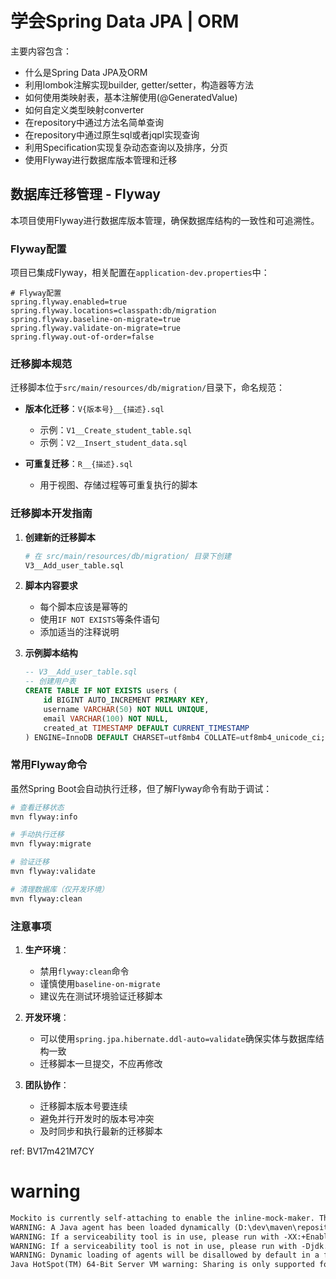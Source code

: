 # 学会Spring Data JPA | ORM

主要内容包含：
- 什么是Spring Data JPA及ORM
- 利用lombok注解实现builder, getter/setter，构造器等方法
- 如何使用类映射表，基本注解使用(@GeneratedValue)
- 如何自定义类型映射converter
- 在repository中通过方法名简单查询
- 在repository中通过原生sql或者jqpl实现查询
- 利用Specification实现复杂动态查询以及排序，分页
- 使用Flyway进行数据库版本管理和迁移

## 数据库迁移管理 - Flyway

本项目使用Flyway进行数据库版本管理，确保数据库结构的一致性和可追溯性。

### Flyway配置

项目已集成Flyway，相关配置在`application-dev.properties`中：

```properties
# Flyway配置
spring.flyway.enabled=true
spring.flyway.locations=classpath:db/migration
spring.flyway.baseline-on-migrate=true
spring.flyway.validate-on-migrate=true
spring.flyway.out-of-order=false
```

### 迁移脚本规范

迁移脚本位于`src/main/resources/db/migration/`目录下，命名规范：

- **版本化迁移**：`V{版本号}__{描述}.sql`
  - 示例：`V1__Create_student_table.sql`
  - 示例：`V2__Insert_student_data.sql`

- **可重复迁移**：`R__{描述}.sql`
  - 用于视图、存储过程等可重复执行的脚本

### 迁移脚本开发指南

1. **创建新的迁移脚本**
   ```bash
   # 在 src/main/resources/db/migration/ 目录下创建
   V3__Add_user_table.sql
   ```

2. **脚本内容要求**
   - 每个脚本应该是幂等的
   - 使用`IF NOT EXISTS`等条件语句
   - 添加适当的注释说明

3. **示例脚本结构**
   ```sql
   -- V3__Add_user_table.sql
   -- 创建用户表
   CREATE TABLE IF NOT EXISTS users (
       id BIGINT AUTO_INCREMENT PRIMARY KEY,
       username VARCHAR(50) NOT NULL UNIQUE,
       email VARCHAR(100) NOT NULL,
       created_at TIMESTAMP DEFAULT CURRENT_TIMESTAMP
   ) ENGINE=InnoDB DEFAULT CHARSET=utf8mb4 COLLATE=utf8mb4_unicode_ci;
   ```

### 常用Flyway命令

虽然Spring Boot会自动执行迁移，但了解Flyway命令有助于调试：

```bash
# 查看迁移状态
mvn flyway:info

# 手动执行迁移
mvn flyway:migrate

# 验证迁移
mvn flyway:validate

# 清理数据库（仅开发环境）
mvn flyway:clean
```

### 注意事项

1. **生产环境**：
   - 禁用`flyway:clean`命令
   - 谨慎使用`baseline-on-migrate`
   - 建议先在测试环境验证迁移脚本

2. **开发环境**：
   - 可以使用`spring.jpa.hibernate.ddl-auto=validate`确保实体与数据库结构一致
   - 迁移脚本一旦提交，不应再修改

3. **团队协作**：
   - 迁移脚本版本号要连续
   - 避免并行开发时的版本号冲突
   - 及时同步和执行最新的迁移脚本

ref:
BV17m421M7CY


# warning

```dtd
Mockito is currently self-attaching to enable the inline-mock-maker. This will no longer work in future releases of the JDK. Please add Mockito as an agent to your build as described in Mockito's documentation: https://javadoc.io/doc/org.mockito/mockito-core/latest/org.mockito/org/mockito/Mockito.html#0.3
WARNING: A Java agent has been loaded dynamically (D:\dev\maven\repository\net\bytebuddy\byte-buddy-agent\1.17.5\byte-buddy-agent-1.17.5.jar)
WARNING: If a serviceability tool is in use, please run with -XX:+EnableDynamicAgentLoading to hide this warning
WARNING: If a serviceability tool is not in use, please run with -Djdk.instrument.traceUsage for more information
WARNING: Dynamic loading of agents will be disallowed by default in a future release
Java HotSpot(TM) 64-Bit Server VM warning: Sharing is only supported for boot loader classes because bootstrap classpath has been appended

```